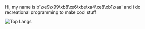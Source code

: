 Hi, my name is  b'\xe9\x99\xb8\xe6\xbe\xa4\xe8\xb1\xaa' and i do recreational programming to make cool stuff

![Top Langs](https://github-readme-stats.vercel.app/api/top-langs/?username=JaylenLuc&hide=html,css,shell,makefile&theme=nightowl&layout=compact&langs_count=10)
